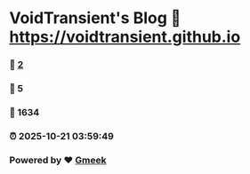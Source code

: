 # VoidTransient's Blog :link: https://voidtransient.github.io 
### :page_facing_up: [2](https://voidtransient.github.io/tag.html) 
### :speech_balloon: 5 
### :hibiscus: 1634 
### :alarm_clock: 2025-10-21 03:59:49 
### Powered by :heart: [Gmeek](https://github.com/Meekdai/Gmeek)
